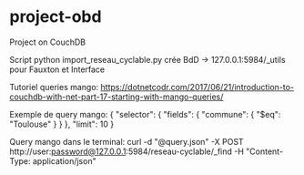 # project-obd
Project on CouchDB

Script python import_reseau_cyclable.py crée BdD -> 127.0.0.1:5984/_utils pour Fauxton et Interface


Tutoriel queries mango: https://dotnetcodr.com/2017/06/21/introduction-to-couchdb-with-net-part-17-starting-with-mango-queries/

Exemple de query mango:
{
   "selector": {
      "fields": {
         "commune": {
            "$eq": "Toulouse"
         }
      }
   },
   "limit": 10
}

Query mango dans le terminal:
curl -d "@query.json" -X POST http://user:password@127.0.0.1:5984/reseau-cyclable/_find -H "Content-Type: application/json"
